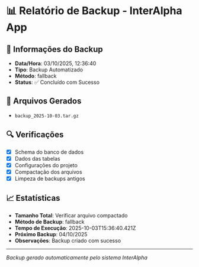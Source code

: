 # 📊 Relatório de Backup - InterAlpha App

## 📅 Informações do Backup

- **Data/Hora**: 03/10/2025, 12:36:40
- **Tipo**: Backup Automatizado
- **Método**: fallback
- **Status**: ✅ Concluído com Sucesso

## 📁 Arquivos Gerados

- `backup_2025-10-03.tar.gz`

## 🔍 Verificações

- [x] Schema do banco de dados
- [x] Dados das tabelas
- [x] Configurações do projeto
- [x] Compactação dos arquivos
- [x] Limpeza de backups antigos

## 📈 Estatísticas

- **Tamanho Total**: Verificar arquivo compactado
- **Método de Backup**: fallback
- **Tempo de Execução**: 2025-10-03T15:36:40.421Z
- **Próximo Backup**: 04/10/2025
- **Observações**: Backup criado com sucesso

---
*Backup gerado automaticamente pelo sistema InterAlpha*

